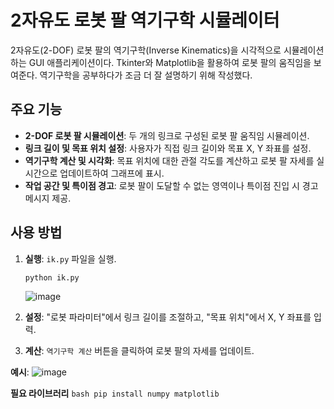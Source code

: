 # 2자유도 로봇 팔 역기구학 시뮬레이터

2자유도(2-DOF) 로봇 팔의 역기구학(Inverse Kinematics)을 시각적으로 시뮬레이션하는 GUI 애플리케이션이다. 
Tkinter와 Matplotlib을 활용하여 로봇 팔의 움직임을 보여준다.
역기구학을 공부하다가 조금 더 잘 설명하기 위해 작성했다.

## 주요 기능
* **2-DOF 로봇 팔 시뮬레이션**: 두 개의 링크로 구성된 로봇 팔 움직임 시뮬레이션.
* **링크 길이 및 목표 위치 설정**: 사용자가 직접 링크 길이와 목표 X, Y 좌표를 설정.
* **역기구학 계산 및 시각화**: 목표 위치에 대한 관절 각도를 계산하고 로봇 팔 자세를 실시간으로 업데이트하여 그래프에 표시.
* **작업 공간 및 특이점 경고**: 로봇 팔이 도달할 수 없는 영역이나 특이점 진입 시 경고 메시지 제공.

## 사용 방법
1.  **실행**: `ik.py` 파일을 실행.
    ```bash
    python ik.py
    ```
    ![image](https://github.com/user-attachments/assets/f9c8b133-8c2b-45f8-86fe-14060f055d2b)

2.  **설정**: "로봇 파라미터"에서 링크 길이를 조절하고, "목표 위치"에서 X, Y 좌표를 입력.

3.  **계산**: `역기구학 계산` 버튼을 클릭하여 로봇 팔의 자세를 업데이트.


**예시**:
    ![image](https://github.com/user-attachments/assets/8ff50ddd-da9c-4043-a2e0-fc0d55b99529)

**필요 라이브러리**
    ```bash
    pip install numpy matplotlib
    ```
